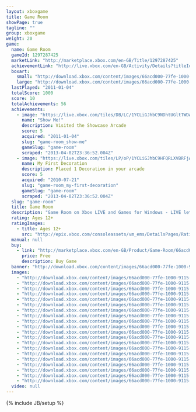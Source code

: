 ```yaml
---
layout: xboxgame
title: Game Room
showPage: true
tagline: ""
group: xboxgame
weight: 20
game: 
  name: Game Room
  gameId: 1297287425
  marketLink: "http://marketplace.xbox.com/en-GB/Title/1297287425"
  achievementLink: "http://live.xbox.com/en-GB/Activity/Details?titleId=1297287425"
  boxart: 
    small: "http://download.xbox.com/content/images/66acd000-77fe-1000-9115-d8024d530901/1033/boxartsm.jpg"
    large: "http://download.xbox.com/content/images/66acd000-77fe-1000-9115-d8024d530901/1033/boxartlg.jpg"
  lastPlayed: "2011-01-04"
  totalScore: 1000
  score: 10
  totalAchievements: 56
  achievements: 
    - image: "https://live.xbox.com/tiles/DB/LC/1YCLiGJhbC9NDhtUGltTWDAxL2FjaC8wLzQ5AAAAAOfn5-rtEhA=.jpg"
      name: "Show Me!"
      description: Visited the Showcase Arcade
      score: 5
      acquired: "2011-01-04"
      slug: "game-room_show-me"
      gameSlug: "game-room"
      scraped: "2013-04-02T23:36:52.004Z"
    - image: "https://live.xbox.com/tiles/LP/oP/1YCLiGJhbC9HFQRLXVBRFjAxL2FjaC8wLzMAAAAA5+fn+iD6Nw==.jpg"
      name: My First Decoration
      description: Placed 1 Decoration in your arcade
      score: 5
      acquired: "2010-07-21"
      slug: "game-room_my-first-decoration"
      gameSlug: "game-room"
      scraped: "2013-04-02T23:36:52.004Z"
  slug: "game-room"
  title: Game Room
  description: "Game Room on Xbox LIVE and Games for Windows - LIVE lets you relive the glory days of classic arcade and console games in their original forms. Your avatar will take part in the original sights, sounds and gameplay that will make these retro games come alive on your Xbox 360 and Windows-based PC in one fast, fun experience. Game Room will bring you a library of original classics like &ldquo;Centipede&reg;&rdquo; and &ldquo;Asteroids Deluxe&reg;&rdquo; from Atari Inc. and other favorites from Intellivision, Konami Corp, and more. With weekly new title releases, your arcade will soon be retrofitted to perfection. Challenge your friends to beat your high score by sending custom challenges and taunts across platforms, earn Achievements, unlock levels, and climb your way to the top of the universal leaderboards. Also enjoy the freedom of buying games for Game Room once and playing on both Xbox 360 and a Windows-based PC."
  rating: Ages 12+
  ratingImages: 
    - title: Ages 12+
      src: "http://epix.xbox.com/consoleassets/vm_ems/DetailsPages/RatingSystemID/14/default/Values/14003.png"
  manual: null
  buy: 
    - link: "http://marketplace.xbox.com/en-GB/Product/Game-Room/66acd000-77fe-1000-9115-d8024d530901?purchase=1&amp;DownloadType=Game"
      price: Free
      description: Buy Game
  banner: "http://download.xbox.com/content/images/66acd000-77fe-1000-9115-d8024d530901/1033/banner.png"
  images: 
    - "http://download.xbox.com/content/images/66acd000-77fe-1000-9115-d8024d530901/1033/screenlg1.jpg"
    - "http://download.xbox.com/content/images/66acd000-77fe-1000-9115-d8024d530901/1033/screenlg2.jpg"
    - "http://download.xbox.com/content/images/66acd000-77fe-1000-9115-d8024d530901/1033/screenlg3.jpg"
    - "http://download.xbox.com/content/images/66acd000-77fe-1000-9115-d8024d530901/1033/screenlg4.jpg"
    - "http://download.xbox.com/content/images/66acd000-77fe-1000-9115-d8024d530901/1033/screenlg5.jpg"
    - "http://download.xbox.com/content/images/66acd000-77fe-1000-9115-d8024d530901/1033/screenlg6.jpg"
    - "http://download.xbox.com/content/images/66acd000-77fe-1000-9115-d8024d530901/1033/screenlg7.jpg"
    - "http://download.xbox.com/content/images/66acd000-77fe-1000-9115-d8024d530901/1033/screenlg8.jpg"
    - "http://download.xbox.com/content/images/66acd000-77fe-1000-9115-d8024d530901/1033/screenlg9.jpg"
    - "http://download.xbox.com/content/images/66acd000-77fe-1000-9115-d8024d530901/1033/screenlg10.jpg"
    - "http://download.xbox.com/content/images/66acd000-77fe-1000-9115-d8024d530901/1033/screenlg11.jpg"
    - "http://download.xbox.com/content/images/66acd000-77fe-1000-9115-d8024d530901/1033/screenlg12.jpg"
    - "http://download.xbox.com/content/images/66acd000-77fe-1000-9115-d8024d530901/1033/screenlg13.jpg"
    - "http://download.xbox.com/content/images/66acd000-77fe-1000-9115-d8024d530901/1033/screenlg14.jpg"
    - "http://download.xbox.com/content/images/66acd000-77fe-1000-9115-d8024d530901/1033/screenlg15.jpg"
    - "http://download.xbox.com/content/images/66acd000-77fe-1000-9115-d8024d530901/7177/screenlg16.jpg"
    - "http://download.xbox.com/content/images/66acd000-77fe-1000-9115-d8024d530901/7177/screenlg17.jpg"
    - "http://download.xbox.com/content/images/66acd000-77fe-1000-9115-d8024d530901/7177/screenlg18.jpg"
    - "http://download.xbox.com/content/images/66acd000-77fe-1000-9115-d8024d530901/7177/screenlg19.jpg"
    - "http://download.xbox.com/content/images/66acd000-77fe-1000-9115-d8024d530901/7177/screenlg20.jpg"
  video: null
---
```

{% include JB/setup %}